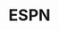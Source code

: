 ---
collection_archive: false
collection_awards: []
collection_category:
  - Portraits
  - Kids
  - Still Life + Details
  - Sports + Athletes
  - Studio
  - Editorial
  - Color
collection_content: >-
  “Disemboweled by an ATV, head butted by a horse: The painful stories behind
  Donald Cerrone’s injuries."


  Ahead of UFC 246 welterweight bout at the T Mobile Arena in Las Vegas, I
  headed out to Edgewood, NM to visit with Donald “Cowboy” Ceronne at his BMF
  (Bad Mother Fucker) ranch + gym.  
    
  As he faced off against the sport’s most popular and recognizable personality
  in Conor McGregor, Cerrone is a fighter’s fighter, holding the sports all time
  record of wins, bouts, and fights finished. He appeared calm, gracious, funny,
  and at peace with this stage of his career and the “biggest fight of his
  life.”


  Conceptually my goal was to create a portfolio of intimate portraits paired
  with studies of Cowboy’s injuries- tightly framed and appearing larger than
  life as abstractions of an anatomical landscape. It was an unexpected bonus
  that his 18 month old son “Danger” wanted to be a part of the project. His
  involvement and embrace with his father nicely bridges the gap between the
  landscape-like injury studies and portraits, leaving the viewer with a sense
  of intimate masculinity.
collection_cover: https://d1sf55qlb7p6hz.cloudfront.net/cowboy-6.jpg
collection_cover_mobile: https://d1sf55qlb7p6hz.cloudfront.net/verticalcovers-16.jpg
collection_description: >-
  “Disemboweled by an ATV, head butted by a horse: The painful stories behind
  Donald Cerrone’s injuries."


  A portfolio of intimate portraits paired with studies of Cowboy’s injuries
  appearing larger than life as abstractions of an anatomical landscape.
  Cowboy’s 18-month-old son Danger’s embrace with his father nicely bridges the
  gap between the landscape-like injuries and portraits, leaving the viewer with
  a sense of intimate masculinity.
collection_exhibition: []
collection_filter: Commissioned + Stock
collection_hidden: false
collection_meta: 'UFC 246: The Painful Stories Behind Donald “Cowboy” Cerrone’s Injuries'
collection_press: []
collection_preview:
  - https://d1sf55qlb7p6hz.cloudfront.net/espn_cowboy_covers-2.jpg
  - https://d1sf55qlb7p6hz.cloudfront.net/espn_cowboy_covers-1.jpg
  - https://d1sf55qlb7p6hz.cloudfront.net/espn_cowboy_covers-3.jpg
  - https://d1sf55qlb7p6hz.cloudfront.net/espn_cowboy_covers-4.jpg
cover_image: https://d1sf55qlb7p6hz.cloudfront.net/social-36.jpg
date:  
logo: 
navigation_theme: white
px_extra: true
slug: espn
theme_color: "#161518"
theme_color_all_works: F76969"
title: ESPN
collection_blocks:
  - _bookshop_name: collections/media-row-start
    row_alignment: between
  - _bookshop_name: collections/media-element 
    color: "#F1B784"
    image:  https://d1sf55qlb7p6hz.cloudfront.net/cowboy-1.jpg
    margin_left: 35
    margin_right: 0
    margin_y: 100
    width: 60
  - _bookshop_name: collections/media-element 
    color: "#FCDDBA"
    image:  https://d1sf55qlb7p6hz.cloudfront.net/cowboy-2.jpg
    margin_left: 20
    margin_y: 100
    width: 30
  - _bookshop_name: collections/media-element 
    color: "#DEB08E"
    image:  https://d1sf55qlb7p6hz.cloudfront.net/cowboy-5.jpg
    margin_left: 0
    margin_right: 20
    margin_y: 500
    width: 25
  - _bookshop_name: collections/media-element 
    color: "#B69565"
    image:  https://d1sf55qlb7p6hz.cloudfront.net/cowboy-4.jpg
    margin_left: 10
    margin_right: 0
    margin_y: 200
    width: 50
  - _bookshop_name: collections/media-element 
    color: "#B47D64"
    image:  https://d1sf55qlb7p6hz.cloudfront.net/cowboy-3.jpg
    margin_left: 25
    margin_right: 0
    margin_y: 100
    width: 60
  - _bookshop_name: collections/media-row
    row_alignment: between
  - _bookshop_name: collections/media-element 
    color: "#9F7769"
    image:  https://d1sf55qlb7p6hz.cloudfront.net/cowboy-6.jpg
    margin_left: 15
    margin_right: 0
    margin_y: 100
    width: 33
  - _bookshop_name: collections/media-element 
    color: "#663C2B"
    image:  https://d1sf55qlb7p6hz.cloudfront.net/cowboy-7.jpg
    margin_left: 0
    margin_right: 10
    margin_y: 300
    width: 33
  - _bookshop_name: collections/media-row
    row_alignment: between
  - _bookshop_name: collections/media-element 
    color: "#E98A74"
    image:  https://d1sf55qlb7p6hz.cloudfront.net/cowboy-8.jpg
    margin_left: 20
    margin_right: 0
    margin_y: 100
    width: 60
  - _bookshop_name: collections/media-row
    row_alignment: between
  - _bookshop_name: collections/media-element 
    color: "#ECBE9C"
    image:  https://d1sf55qlb7p6hz.cloudfront.net/cowboy-9.jpg
    margin_left: 5
    margin_y: 100
    width: 30
  - _bookshop_name: collections/media-element 
    color: "#866254"
    image:  https://d1sf55qlb7p6hz.cloudfront.net/cowboy-10.jpg
    margin_left: 0
    margin_right: 25
    margin_y: 500
    width: 33
  - _bookshop_name: collections/media-row
    row_alignment: between
  - _bookshop_name: collections/media-element 
    color: "#42312D"
    image:  https://d1sf55qlb7p6hz.cloudfront.net/cowboy-11.jpg
    margin_left: 30
    margin_y: 100
    width: 50
  - _bookshop_name: collections/media-row
    row_alignment: between
  - _bookshop_name: collections/media-element 
    color: "#F1D0B6"
    image:  https://d1sf55qlb7p6hz.cloudfront.net/cowboy-12.jpg
    margin_left: 5
    margin_right: 0
    margin_y: 100
    width: 50
  - _bookshop_name: collections/media-element 
    color: "#D1513A"
    image:  https://d1sf55qlb7p6hz.cloudfront.net/cowboy-13.jpg
    margin_right: 15
    margin_y: 300
    width: 20
  - _bookshop_name: collections/media-element 
    color: "#B2805B"
    image:  https://d1sf55qlb7p6hz.cloudfront.net/cowboy-15.jpg
    margin_left: 40
    margin_right: 5
    margin_y: 100
    width: 40
  - _bookshop_name: collections/media-element 
    color: "#F4DFCC"
    image:  https://d1sf55qlb7p6hz.cloudfront.net/cowboy-14.jpg
    margin_left: 30
    margin_right: 0
    margin_y: 100
    width: 33
  - _bookshop_name: collections/media-row
    row_alignment: between
  - _bookshop_name: collections/media-element 
    color: "#5A2B21"
    image:  https://d1sf55qlb7p6hz.cloudfront.net/cowboy-17.jpg
    margin_left: 10
    margin_y: 300
    width: 40
  - _bookshop_name: collections/media-element 
    color: "#D8875E"
    image:  https://d1sf55qlb7p6hz.cloudfront.net/cowboy-16.jpg
    margin_right: 15
    margin_y: 100
    width: 30
  - _bookshop_name: collections/media-row-end
---